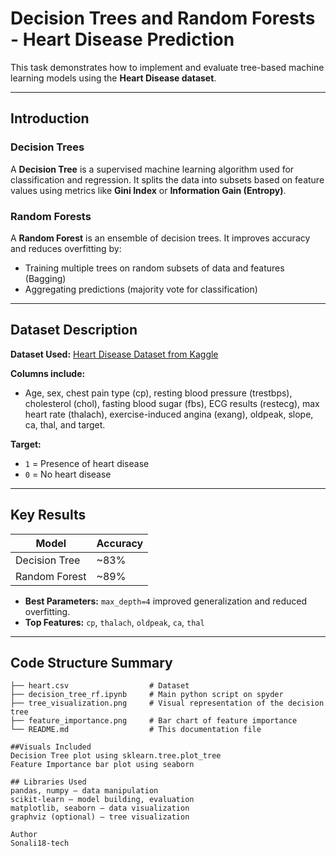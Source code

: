 # Decision Trees and Random Forests - Heart Disease Prediction

This task demonstrates how to implement and evaluate tree-based machine learning models using the **Heart Disease dataset**.

---

##  Introduction

### Decision Trees
A **Decision Tree** is a supervised machine learning algorithm used for classification and regression. It splits the data into subsets based on feature values using metrics like **Gini Index** or **Information Gain (Entropy)**.

### Random Forests
A **Random Forest** is an ensemble of decision trees. It improves accuracy and reduces overfitting by:
- Training multiple trees on random subsets of data and features (Bagging)
- Aggregating predictions (majority vote for classification)

---

## Dataset Description

**Dataset Used:** [Heart Disease Dataset from Kaggle](https://www.kaggle.com/datasets/johnsmith88/heart-disease-dataset)

**Columns include:**
- Age, sex, chest pain type (cp), resting blood pressure (trestbps), cholesterol (chol), fasting blood sugar (fbs), ECG results (restecg), max heart rate (thalach), exercise-induced angina (exang), oldpeak, slope, ca, thal, and target.

**Target:**  
- `1` = Presence of heart disease  
- `0` = No heart disease

---

## Key Results

| Model            | Accuracy |
|------------------|----------|
| Decision Tree    | ~83%     |
| Random Forest    | ~89%     |

- **Best Parameters:** `max_depth=4` improved generalization and reduced overfitting.
- **Top Features:** `cp`, `thalach`, `oldpeak`, `ca`, `thal`

---

##  Code Structure Summary

```plaintext
├── heart.csv                  # Dataset
├── decision_tree_rf.ipynb     # Main python script on spyder
├── tree_visualization.png     # Visual representation of the decision tree
├── feature_importance.png     # Bar chart of feature importance
└── README.md                  # This documentation file

##Visuals Included
Decision Tree plot using sklearn.tree.plot_tree
Feature Importance bar plot using seaborn

## Libraries Used
pandas, numpy — data manipulation
scikit-learn — model building, evaluation
matplotlib, seaborn — data visualization
graphviz (optional) — tree visualization

Author
Sonali18-tech


